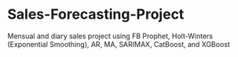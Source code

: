 # Sales-Forecasting-Project
Mensual and diary sales project using FB Prophet, Holt-Winters (Exponential Smoothing), AR, MA, SARIMAX, CatBoost, and XGBoost
